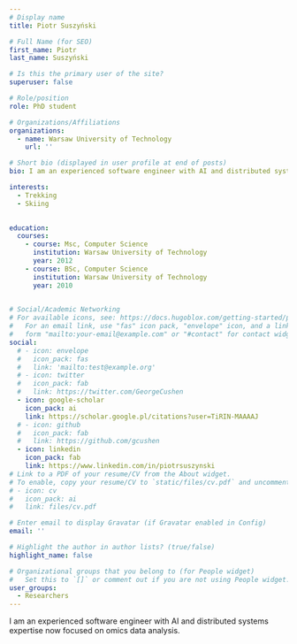 ```yaml
---
# Display name
title: Piotr Suszyński

# Full Name (for SEO)
first_name: Piotr
last_name: Suszyński

# Is this the primary user of the site?
superuser: false

# Role/position
role: PhD student

# Organizations/Affiliations
organizations:
  - name: Warsaw University of Technology
    url: ''

# Short bio (displayed in user profile at end of posts)
bio: I am an experienced software engineer with AI and distributed systems expertise now focused on omics data analysis.

interests:
  - Trekking
  - Skiing
  

education:
  courses:
    - course: Msc, Computer Science
      institution: Warsaw University of Technology
      year: 2012
    - course: BSc, Computer Science
      institution: Warsaw University of Technology
      year: 2010
    

# Social/Academic Networking
# For available icons, see: https://docs.hugoblox.com/getting-started/page-builder/#icons
#   For an email link, use "fas" icon pack, "envelope" icon, and a link in the
#   form "mailto:your-email@example.com" or "#contact" for contact widget.
social:
  # - icon: envelope
  #   icon_pack: fas
  #   link: 'mailto:test@example.org'
  # - icon: twitter
  #   icon_pack: fab
  #   link: https://twitter.com/GeorgeCushen
  - icon: google-scholar
    icon_pack: ai
    link: https://scholar.google.pl/citations?user=TiRIN-MAAAAJ
  # - icon: github
  #   icon_pack: fab
  #   link: https://github.com/gcushen
  - icon: linkedin
    icon_pack: fab
    link: https://www.linkedin.com/in/piotrsuszynski
# Link to a PDF of your resume/CV from the About widget.
# To enable, copy your resume/CV to `static/files/cv.pdf` and uncomment the lines below.
# - icon: cv
#   icon_pack: ai
#   link: files/cv.pdf

# Enter email to display Gravatar (if Gravatar enabled in Config)
email: ''

# Highlight the author in author lists? (true/false)
highlight_name: false

# Organizational groups that you belong to (for People widget)
#   Set this to `[]` or comment out if you are not using People widget.
user_groups:
  - Researchers
---
```


I am an experienced software engineer with AI and distributed systems expertise now focused on omics data analysis.
